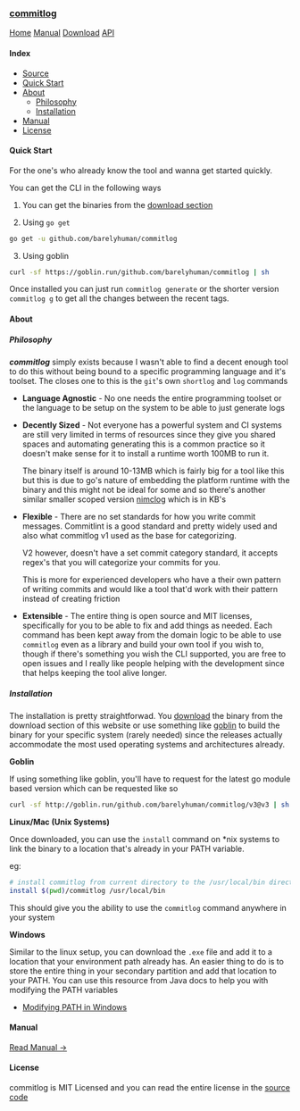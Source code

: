 <!-- meta -->
<title>
    commitlog
</title>
<meta name="description" content="commits to changelog generator">
<!-- meta end -->

### [commitlog](/)

[Home](/) [Manual](/manual) [Download](/download) [API](/api)

#### Index

- [Source](https://github.com/barelyhuman/commitlog)
- [Quick Start](#quick-start)
- [About](#about)
  - [Philosophy](#philosophy)
  - [Installation](#installation)
- [Manual](/manual)
- [License](#license)

<h4 id="quick-start">Quick Start</h4>

For the one's who already know the tool and wanna get started quickly.

You can get the CLI in the following ways

1. You can get the binaries from the [download section](/download)

2. Using `go get`

```sh
go get -u github.com/barelyhuman/commitlog
```

3. Using goblin

```sh
curl -sf https://goblin.run/github.com/barelyhuman/commitlog | sh
```

Once installed you can just run `commitlog generate` or the shorter version
`commitlog g` to get all the changes between the recent tags.

<h4 id="about">About</h4>

<h5 id="philosophy">Philosophy</h5>

**_commitlog_** simply exists because I wasn't able to find a decent enough tool
to do this without being bound to a specific programming language and it's
toolset. The closes one to this is the `git`'s own `shortlog` and `log` commands

- **Language Agnostic** - No one needs the entire programming toolset or the
  language to be setup on the system to be able to just generate logs

- **Decently Sized** - Not everyone has a powerful system and CI systems are
  still very limited in terms of resources since they give you shared spaces and
  automating generating this is a common practice so it doesn't make sense for
  it to install a runtime worth 100MB to run it.

  The binary itself is around 10-13MB which is fairly big for a tool like this
  but this is due to go's nature of embedding the platform runtime with the
  binary and this might not be ideal for some and so there's another similar
  smaller scoped version [nimclog](https://github.com/barelyhuman/nimclog) which
  is in KB's

- **Flexible** - There are no set standards for how you write commit messages.
  Commitlint is a good standard and pretty widely used and also what commitlog
  v1 used as the base for categorizing.

  V2 however, doesn't have a set commit category standard, it accepts regex's
  that you will categorize your commits for you.

  This is more for experienced developers who have a their own pattern of
  writing commits and would like a tool that'd work with their pattern instead
  of creating friction

- **Extensible** - The entire thing is open source and MIT licenses,
  specifically for you to be able to fix and add things as needed. Each command
  has been kept away from the domain logic to be able to use `commitlog` even as
  a library and build your own tool if you wish to, though if there's something
  you wish the CLI supported, you are free to open issues and I really like
  people helping with the development since that helps keeping the tool alive
  longer.

<h5 id="installation">Installation</h5>

The installation is pretty straightforwad. You [download](/download) the binary
from the download section of this website or use something like
[goblin](https://goblin.run) to build the binary for your specific
system (rarely needed) since the releases actually accommodate the most used
operating systems and architectures already.

**Goblin**

If using something like goblin, you'll have to request for the latest go module based version
which can be requested like so

```sh
curl -sf http://goblin.run/github.com/barelyhuman/commitlog/v3@v3 | sh
```

**Linux/Mac (Unix Systems)**

Once downloaded, you can use the `install` command on \*nix systems to link the
binary to a location that's already in your PATH variable.

eg:

```bash
# install commitlog from current directory to the /usr/local/bin directory
install $(pwd)/commitlog /usr/local/bin
```

This should give you the ability to use the `commitlog` command anywhere in your
system

**Windows**

Similar to the linux setup, you can download the `.exe` file and add it to a
location that your environment path already has. An easier thing to do is to
store the entire thing in your secondary partition and add that location to your
PATH. You can use this resource from Java docs to help you with modifying the
PATH variables

- [Modifying PATH in Windows](https://www.java.com/en/download/help/path.html)

<h4 id="manual">Manual</h4>

[Read Manual &rarr;](/manual)

<h4 id="license">License</h4>

commitlog is MIT Licensed and you can read the entire license in the
[source code](https://github.com/barelyhuman/commitlog)
